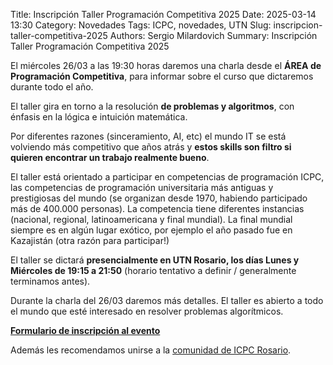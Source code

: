 Title: Inscripción Taller Programación Competitiva 2025
Date: 2025-03-14 13:30
Category: Novedades
Tags: ICPC, novedades, UTN
Slug: inscripcion-taller-competitiva-2025
Authors: Sergio Milardovich
Summary: Inscripción Taller Programación Competitiva 2025

El miércoles 26/03 a las 19:30 horas daremos una charla desde el **ÁREA de Programación Competitiva**, para informar sobre el curso que dictaremos durante todo el año.

El taller gira en torno a la resolución **de problemas y algoritmos**, con énfasis en la lógica e intuición matemática.

Por diferentes razones (sinceramiento, AI, etc) el mundo IT se está volviendo más competitivo que años atrás y **estos skills son filtro si quieren encontrar un trabajo realmente bueno**.

El taller está orientado a participar en competencias de programación ICPC, las competencias de programación universitaria más antiguas y prestigiosas del mundo (se organizan desde 1970, habiendo participado más de 400.000 personas). La competencia tiene diferentes instancias (nacional, regional, latinoamericana y final mundial). La final mundial siempre es en algún lugar exótico, por ejemplo el año pasado fue en Kazajistán (otra razón para participar!)

El taller se dictará **presencialmente en UTN Rosario, los días Lunes y Miércoles de 19:15 a 21:50** (horario tentativo a definir / generalmente terminamos antes).

Durante la charla del 26/03 daremos más detalles. El taller es abierto a todo el mundo que esté interesado en resolver problemas algorítmicos.

**[Formulario de inscripción al evento](https://docs.google.com/forms/d/e/1FAIpQLSdUpz44S4swuSKJXRDZb2f9jA3FwkqgJay0mF4OYJp_Q1Fykw/viewform)**

Además les recomendamos unirse a la [comunidad de ICPC Rosario](https://t.me/+XQSpkcimpiNlMmIx). 